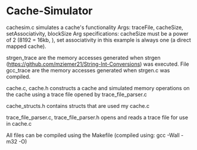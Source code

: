 Cache-Simulator
===============
cachesim.c simulates a cache's functionality 
Args: traceFile, cacheSize, setAssociativity, blockSize
Arg specifications: cacheSize must be a power of 2 (8192 = 16kb, ), set associativity in this example is always one (a direct 
mapped cache).

strgen_trace are the memory accesses generated when strgen (https://github.com/mziemer21/String-Int-Conversions) was executed. File gcc_trace are the 
memory accesses generated when strgen.c was compiled. 

cache.c, cache.h constructs a cache and simulated memory operations on the cache using a trace file opened by trace_file_parser.c

cache_structs.h contains structs  that are used my cache.c

trace_file_parser.c, trace_file_parser.h opens and reads a trace file for use in cache.c

All files can be compiled using the Makefile (compiled using: gcc -Wall -m32 -O)